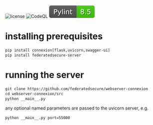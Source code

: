 ![license](https://img.shields.io/github/license/federatedsecure/webserver-connexion)
![CodeQL](https://github.com/federatedsecure/webserver-connexion/workflows/CodeQL/badge.svg)
![Pylint](https://raw.githubusercontent.com/federatedsecure/webserver-connexion/main/.github/badges/pylint.svg)

# installing prerequisites

```
pip install connexion[flask,uvicorn,swagger-ui]
pip install federatedsecure-server
```

# running the server

```
git clone https://github.com/federatedsecure/webserver-connexion
cd webserver-connexion/src
python __main__.py
```

any optional named parameters are passed to the uvicorn server, e.g.

```
python __main__.py port=55000
```
